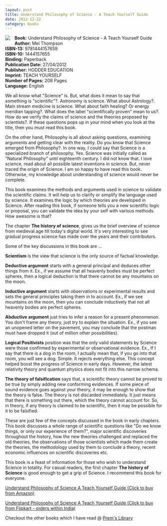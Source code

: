 ```yaml
---
layout: post
title: Understand Philosophy of Science - A Teach Yourself Guide
date: 2012-12-22
category: books
---
```


<img style="clear: left; float: left; margin-bottom: 1em; margin-right: 1em;" 
src="{{site.img-url}}/understand-philosophy-of-science-mel-thompson.jpg"/>
**Book:** Understand Philosophy of Science - A Teach Yourself Guide  
**Author:** Mel Thompson  
**ISBN-13:** 9781444157659  
**ISBN-10:** 1444157655  
**Binding:** Paperback  
**Publication Date:** 27/04/2012  
**Publisher:** HODDER EDUCATION  
**Imprint:** TEACH YOURSELF  
**Number of Pages:** 208 Pages  
**Language:** English  
  
We all know what "Science" is. But, what does it mean to say that something is "scientific"?. Astronomy is science. What about Astrology?. Main stream medicine is science. What about faith healing? Or energy meridian tapping?. What does the label "scientifically proven" mean to us?. How do we verify the claims of science and the theories proposed by scientists?. If these questions pops up in your mind when you look at the title, then you must read this book.  
  
On the other hand, Philosophy is all about asking questions, examining arguments and getting clear with the reality. Do you know that Science emerged from Philosophy?. In one way, I could say that Science is a specialized branch of philosophy. Yes. Science was initially called as "Natural Philosophy" until eighteenth century. I did not know that. I love science, read about all possible latest inventions in science. But, never traced the origin of Science. I am so happy to have read this book. Otherwise, my knowledge about understanding of science would never be complete.  
  
This book examines the methods and arguments used in science to validate the scientific claims. It will help us to clarify or simplify the language used by science. It examines the logic by which theories are developed in Science. After reading this book, if someone tells you a new scientific logic or proposal, you can validate the idea by your self with various methods. How awesome is that?  
  
The chapter **The history of science**, gives us the brief overview of science from medieval age till today's digital world. It's very interesting to see gradual progress science has made over the years and their contributors.  
  
Some of the key discussions in this book are ...  
  
**Scientism** is the view that science is the only source of factual knowledge.  
  
**Deductive argument** starts with a general principal and deduces other things from it. Ex., if we assume that all heavenly bodies must be perfect spheres, then a logical deduction is that there cannot be any mountains on the moon.  
  
**Inductive argument** starts with observations or experimental results and sets the general principles taking them in to account. Ex., if we see mountains on the moon, then you can conclude inductively that not all heavenly bodies are perfect spheres.  
  
**Abductive argument** just tries to infer a reason for a present phenomenon. You don't frame any theory, just try to explain the situation. Ex., if you see an unopened letter on the pavement, you may conclude that the postman must have dropped it (out of million other possibilities).  
  
**Logical Positivists** position was that the only valid statements by Science were those confirmed by experimental or observational evidence. Ex., If I say that there is a dog in the room, I actually mean that, if you go into that room, you will see a dog. Simple. It rejects everything else. This concept helped boost the progress of Science in early days. However, the latest relativity theory and quantum physics does not fit into this narrow schema.  
  
**The theory of falsification** says that, a scientific theory cannot be proved to be true by simply adding new conforming evidences. If some piece of sound evidence goes against your theory, it may be enough to show that the theory is false. The theory is not discarded immediately. It just means that there is something out there, which the theory cannot account for. So, in theory, if any theory is claimed to be scientific, then it may be possible for it to be falsified.  
  
These are just few of the concepts discussed in the book in early chapters. This book discusses a whole range of scientific questions like "Do we know things, or only our experience of them?", major scientific discoveries throughout the history, how the new theories challenged and replaced the old theories, the observations of those scientists which made them create the theories, the methodology used by them to conclude a theory, recent economic influences on scientific discoveries etc.  
  
This book is a feast of information for those who wish to understand Science in totality. For casual readers, the first chapter **The history of Science** is good enough to get a grip of Science. I recommend this book for everyone.  
  
[Understand Philosophy of Science A Teach Yourself Guide (Click to buy from Amazon)](http://www.amazon.com/gp/product/1444157655/ref=as_li_qf_sp_asin_tl?ie=UTF8&camp=1789&creative=9325&creativeASIN=1444157655&linkCode=as2&tag=booiverea-20)  
  
[Understand Philosophy of Science A Teach Yourself Guide (Click to buy from Flipkart - orders within India)](http://www.flipkart.com/understand-philosophy-science-teach-yourself-guide-1444157655/p/itmdfhemyqjjeatt?pid=9781444157659&affid=INPremkblo)  

Checkout the other books which I have read @ [Prem's Library]({{site.url}}/category/books/)  

